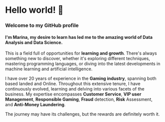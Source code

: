 # Hello world! 👋


### Welcome to my GitHub profile

#### I'm Marina, my desire to learn has led me to the amazing world of **Data Analysis** and **Data Science**. 
This is a field full of opportunities for **learning and growth**. There's always something new to discover, whether it's exploring different techniques, mastering programming languages, or diving into the latest developments in machine learning and artificial intelligence. 

I have over 20 years of experience in the **Gaming industry**, spanning both based landed and Online. Throughout this extensive tenure, I have continuously evolved, learning and delving into various facets of the business. My expertise encompasses **Customer Service**, **VIP user Management**, **Responsible Gaming**, **Fraud** detection, **Risk** Assessment, and **Anti-Money Laundering**.









The journey may have its challenges, but the rewards are definitely worth it. 

